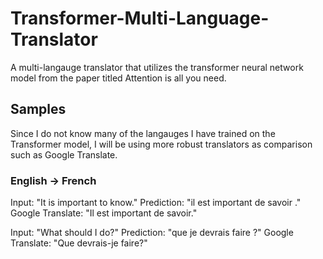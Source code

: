 # Transformer-Multi-Language-Translator
A multi-langauge translator that utilizes the transformer neural network model from the paper titled Attention is all you need. 

## Samples

Since I do not know many of the langauges I have trained on the Transformer model, I will be using more robust translators as comparison such as Google Translate.

### English -> French
Input: "It is important to know."
Prediction: "il est important de savoir ."
Google Translate: "Il est important de savoir."

Input: "What should I do?"
Prediction: "que je devrais faire ?"
Google Translate: "Que devrais-je faire?"
